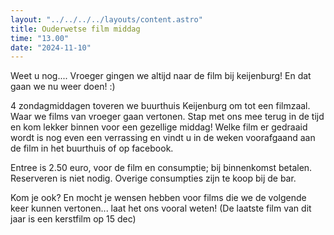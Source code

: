 ```yaml
---
layout: "../../../../layouts/content.astro"
title: Ouderwetse film middag
time: "13.00"
date: "2024-11-10"
---
```


Weet u nog....
Vroeger gingen we altijd naar de film bij keijenburg!
En dat gaan we nu weer doen! :)

4 zondagmiddagen toveren we buurthuis Keijenburg om tot een filmzaal.
Waar we films van vroeger gaan vertonen.
Stap met ons mee terug in de tijd en kom lekker binnen voor een gezellige middag!
Welke film er gedraaid wordt is nog even een verrassing en vindt u in de weken voorafgaand aan de film in het buurthuis of op facebook.

Entree is 2.50 euro, voor de film en consumptie; bij binnenkomst betalen.
Reserveren is niet nodig.
Overige consumpties zijn te koop bij de bar.

Kom je ook?
En mocht je wensen hebben voor films die we de volgende keer kunnen vertonen... laat het ons vooral weten!
(De laatste film van dit jaar is een kerstfilm op 15 dec)
